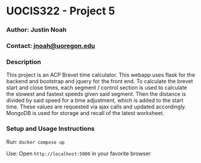 # UOCIS322 - Project 5 #

### Author: Justin Noah

### Contact: jnoah@uoregon.edu

### Description

This project is an ACP Brevet time calculator. This webapp uses flask for the backend and bootstrap and jquery for the front end. To calculate the brevet start and close times, each segment / control section is used to calculate the slowest and fastest speeds given said segment. Then the distance is divided by said speed for a time adjustment, which is added to the start time. These values are requested via ajax calls and updated accordingly. MongoDB is used for storage and recall of the latest worksheet.

### Setup and Usage Instructions

Run:
```docker compose up```

Use:
Open ```http://localhost:5000``` in your favorite browser

